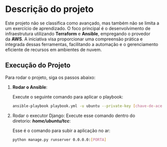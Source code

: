 # Descrição do projeto

Este projeto não se classifica como avançado, mas também não se limita a um exercício de aprendizado. O foco principal é o desenvolvimento de infraestrutura utilizando **Terraform** e **Ansible**, empregando o provedor da **AWS**. A iniciativa visa proporcionar uma compreensão prática e integrada dessas ferramentas, facilitando a automação e o gerenciamento eficiente de recursos em ambientes de nuvem.

## **Execução do Projeto**

Para rodar o projeto, siga os passos abaixo:

1. **Rodar o Ansible**:
    
    Execute o seguinte comando para aplicar o playbook:
    
    ```bash
    ansible-playbook playbook.yml -u ubuntu --private-key [chave-de-acesso] -i hosts.yml
    ```
    
2. Rodar o executor Django: Execute esse comando dentro do diretorio: ***home/ubuntu/tcc***:
    
    Esse é o comando para subir a aplicação no ar:
    
    ```bash
    python manage.py runserver 0.0.0.0:[PORTA]
    ```
